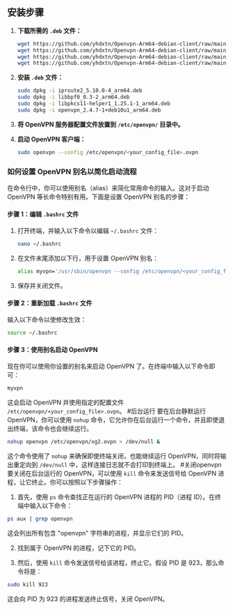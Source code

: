 ## 安装步骤

1. **下载所需的 `.deb` 文件：**
   ```bash
   wget https://github.com/yhdxtn/Openvpn-Arm64-debian-client/raw/main/iproute2_5.10.0-4_arm64.deb
   wget https://github.com/yhdxtn/Openvpn-Arm64-debian-client/raw/main/libbpf0_0.3-2_arm64.deb
   wget https://github.com/yhdxtn/Openvpn-Arm64-debian-client/raw/main/libpkcs11-helper1_1.25.1-1_arm64.deb
   wget https://github.com/yhdxtn/Openvpn-Arm64-debian-client/raw/main/openvpn_2.4.7-1+deb10u1_arm64.deb
   ```

2. **安装 `.deb` 文件：**
   ```bash
   sudo dpkg -i iproute2_5.10.0-4_arm64.deb
   sudo dpkg -i libbpf0_0.3-2_arm64.deb
   sudo dpkg -i libpkcs11-helper1_1.25.1-1_arm64.deb
   sudo dpkg -i openvpn_2.4.7-1+deb10u1_arm64.deb
   ```

3. **将 OpenVPN 服务器配置文件放置到 `/etc/openvpn/` 目录中。**

4. **启动 OpenVPN 客户端：**
   ```bash
   sudo openvpn --config /etc/openvpn/<your_config_file>.ovpn
   ```

### 如何设置 OpenVPN 别名以简化启动流程

在命令行中，你可以使用别名（alias）来简化常用命令的输入。这对于启动 OpenVPN 等长命令特别有用。下面是设置 OpenVPN 别名的步骤：

#### 步骤 1：编辑 `.bashrc` 文件

1. 打开终端，并输入以下命令以编辑 `~/.bashrc` 文件：
   ```bash
   nano ~/.bashrc
   ```

2. 在文件末尾添加以下行，用于设置 OpenVPN 别名：
   ```bash
   alias myvpn='/usr/sbin/openvpn --config /etc/openvpn/<your_config_file>.ovpn'
   ```

3. 保存并关闭文件。

#### 步骤 2：重新加载 `.bashrc` 文件

输入以下命令以使修改生效：
```bash
source ~/.bashrc
```

#### 步骤 3：使用别名启动 OpenVPN

现在你可以使用你设置的别名来启动 OpenVPN 了。在终端中输入以下命令即可：
```bash
myvpn
```

这会启动 OpenVPN 并使用指定的配置文件 `/etc/openvpn/<your_config_file>.ovpn`。
#后台运行
要在后台静默运行 OpenVPN，你可以使用 `nohup` 命令，它允许你在后台运行一个命令，并且即使退出终端，该命令也会继续运行。




```bash
nohup openvpn /etc/openvpn/xg2.ovpn > /dev/null &
```

这个命令使用了 `nohup` 来确保即使终端关闭，也能继续运行 OpenVPN，同时将输出重定向到 `/dev/null` 中，这样连接日志就不会打印到终端上。
#关闭openvpn
要关闭在后台运行的 OpenVPN，可以使用 `kill` 命令来发送信号给 OpenVPN 进程，让它终止。你可以按照以下步骤操作：

1. 首先，使用 `ps` 命令查找正在运行的 OpenVPN 进程的 PID（进程 ID）。在终端中输入以下命令：

```bash
ps aux | grep openvpn
```

这会列出所有包含 "openvpn" 字符串的进程，并显示它们的 PID。

2. 找到属于 OpenVPN 的进程，记下它的 PID。

3. 然后，使用 `kill` 命令发送信号给该进程，终止它。假设 PID 是 923，那么命令将是：

```bash
sudo kill 923
```

这会向 PID 为 923 的进程发送终止信号，关闭 OpenVPN。
